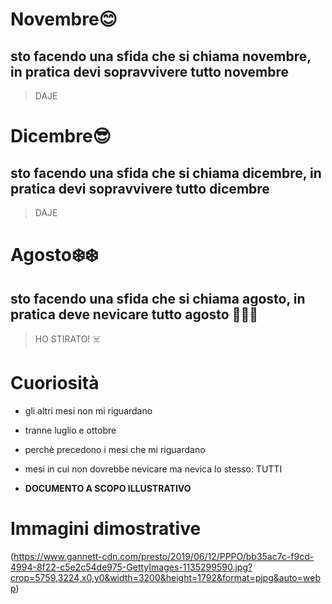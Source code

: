 # Novembre😊
## sto facendo una sfida che si chiama novembre, in pratica devi sopravvivere tutto novembre
> DAJE
# Dicembre😎
## sto facendo una sfida che si chiama dicembre, in pratica devi sopravvivere tutto dicembre
> DAJE
# Agosto❄️❄️
## sto facendo una sfida che si chiama agosto, in pratica deve nevicare tutto agosto 👃👃👃
> HO STIRATO! ☠️

# Cuoriosità

* gli altri mesi non mi riguardano

* tranne luglio e ottobre

* perchè precedono i mesi che mi riguardano

* mesi in cui non dovrebbe nevicare ma nevica lo stesso: TUTTI

* **DOCUMENTO A SCOPO ILLUSTRATIVO**

# Immagini dimostrative

(https://www.gannett-cdn.com/presto/2019/06/12/PPPO/bb35ac7c-f9cd-4994-8f22-c5e2c54de975-GettyImages-1135299590.jpg?crop=5759,3224,x0,y0&width=3200&height=1792&format=pjpg&auto=webp)
